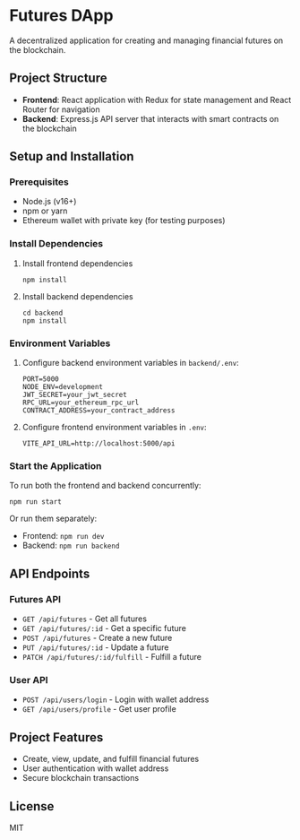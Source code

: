 # Futures DApp

A decentralized application for creating and managing financial futures on the blockchain.

## Project Structure

- **Frontend**: React application with Redux for state management and React Router for navigation
- **Backend**: Express.js API server that interacts with smart contracts on the blockchain

## Setup and Installation

### Prerequisites

- Node.js (v16+)
- npm or yarn
- Ethereum wallet with private key (for testing purposes)

### Install Dependencies

1. Install frontend dependencies

   ```
   npm install
   ```

2. Install backend dependencies
   ```
   cd backend
   npm install
   ```

### Environment Variables

1. Configure backend environment variables in `backend/.env`:

   ```
   PORT=5000
   NODE_ENV=development
   JWT_SECRET=your_jwt_secret
   RPC_URL=your_ethereum_rpc_url
   CONTRACT_ADDRESS=your_contract_address
   ```

2. Configure frontend environment variables in `.env`:
   ```
   VITE_API_URL=http://localhost:5000/api
   ```

### Start the Application

To run both the frontend and backend concurrently:

```
npm run start
```

Or run them separately:

- Frontend: `npm run dev`
- Backend: `npm run backend`

## API Endpoints

### Futures API

- `GET /api/futures` - Get all futures
- `GET /api/futures/:id` - Get a specific future
- `POST /api/futures` - Create a new future
- `PUT /api/futures/:id` - Update a future
- `PATCH /api/futures/:id/fulfill` - Fulfill a future

### User API

- `POST /api/users/login` - Login with wallet address
- `GET /api/users/profile` - Get user profile

## Project Features

- Create, view, update, and fulfill financial futures
- User authentication with wallet address
- Secure blockchain transactions

## License

MIT
